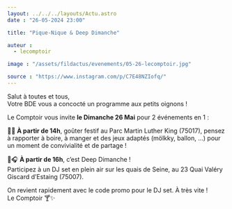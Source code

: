 ```yaml
---
layout: ../../../layouts/Actu.astro
date : "26-05-2024 23:00"

title: "Pique-Nique & Deep Dimanche"

auteur :
  - lecomptoir

image : "/assets/fildactus/evenements/05-26-lecomptoir.jpg"

source : "https://www.instagram.com/p/C7E48NZIofq/"
---
```


Salut à toutes et tous,  
Votre BDE vous a concocté un programme aux petits oignons !

Le Comptoir vous invite __le Dimanche 26 Mai__ pour 2 événements en 1 :

🥪🌳 __À partir de 14h__, goûter festif au Parc Martin Luther King (75017), pensez à rapporter à boire, à manger et des jeux adaptés (mölkky, ballon, ...) pour un moment de convivialité et de partage !

💃🎧 __À partir de 16h__, c’est Deep Dimanche !  
Participez à un DJ set en plein air sur les quais de Seine, au 23 Quai Valéry Giscard d’Estaing (75007).

On revient rapidement avec le code promo pour le DJ set. À très vite !  
Le Comptoir 🍸✨️